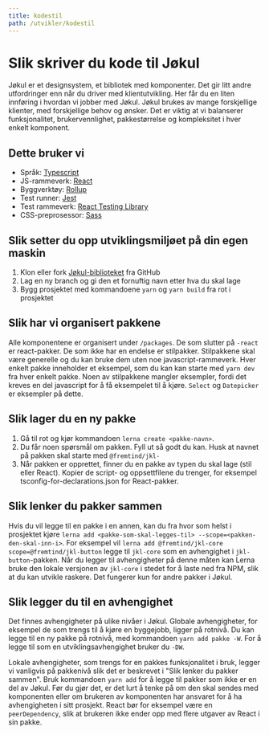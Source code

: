 ```yaml
---
title: kodestil
path: /utvikler/kodestil
---
```


# Slik skriver du kode til Jøkul

Jøkul er et designsystem, et bibliotek med komponenter. Det gir litt andre utfordringer enn når du driver med klientutvikling. Her får du en liten innføring i hvordan vi jobber med Jøkul. Jøkul brukes av mange forskjellige klienter, med forskjellige behov og ønsker. Det er viktig at vi balanserer funksjonalitet, brukervennlighet, pakkestørrelse og kompleksitet i hver enkelt komponent.

## Dette bruker vi

-   Språk: [Typescript](https://www.typescriptlang.org/docs/home.html)
-   JS-rammeverk: [React](https://reactjs.org/)
-   Byggverktøy: [Rollup](https://rollupjs.org/guide/en/)
-   Test runner: [Jest](https://jestjs.io/)
-   Test rammeverk: [React Testing Library](https://testing-library.com/docs/react-testing-library/intro)
-   CSS-preprosessor: [Sass](https://sass-lang.com/)

## Slik setter du opp utviklingsmiljøet på din egen maskin

1. Klon eller fork [Jøkul-biblioteket](https://github.com/fremtind/jokul) fra GitHub
2. Lag en ny branch og gi den et fornuftig navn etter hva du skal lage
3. Bygg prosjektet med kommandoene `yarn` og `yarn build` fra rot i prosjektet

## Slik har vi organisert pakkene

Alle komponentene er organisert under `/packages`. De som slutter på `-react` er react-pakker. De som ikke har en endelse er stilpakker. Stilpakkene skal være generelle og du kan bruke dem uten noe javascript-rammeverk. Hver enkelt pakke inneholder et eksempel, som du kan kan starte med `yarn dev` fra hver enkelt pakke. Noen av stilpakkene mangler eksempler, fordi det kreves en del javascript for å få eksempelet til å kjøre. `Select` og `Datepicker` er eksempler på dette.

## Slik lager du en ny pakke

1. Gå til rot og kjør kommandoen `lerna create <pakke-navn>`.
2. Du får noen spørsmål om pakken. Fyll ut så godt du kan. Husk at navnet på pakken skal starte med `@fremtind/jkl-`
3. Når pakken er opprettet, finner du en pakke av typen du skal lage (stil eller React). Kopier de script- og oppsettfilene du trenger, for eksempel tsconfig-for-declarations.json for React-pakker.

## Slik lenker du pakker sammen

Hvis du vil legge til en pakke i en annen, kan du fra hvor som helst i prosjektet kjøre `lerna add <pakke-som-skal-legges-til> --scope=<pakken-den-skal-inn-i>`. For eksempel vil `lerna add @fremtind/jkl-core scope=@fremtind/jkl-button` legge til `jkl-core` som en avhengighet i `jkl-button`-pakken. Når du legger til avhengigheter på denne måten kan Lerna bruke den lokale versjonen av `jkl-core` i stedet for å laste ned fra NPM, slik at du kan utvikle raskere. Det fungerer kun for andre pakker i Jøkul.

## Slik legger du til en avhengighet

Det finnes avhengigheter på ulike nivåer i Jøkul. Globale avhengigheter, for eksempel de som trengs til å kjøre en byggejobb, ligger på rotnivå. Du kan legge til en ny pakke på rotnivå, med kommandoen `yarn add pakke -W`. For å legge til som en utviklingsavhengighet bruker du `-DW`.

Lokale avhengigheter, som trengs for en pakkes funksjonalitet i bruk, legger vi vanligvis på pakkenivå slik det er beskrevet i "Slik lenker du pakker sammen". Bruk kommandoen `yarn add` for å legge til pakker som ikke er en del av Jøkul. Før du gjør det, er det lurt å tenke på om den skal sendes med komponenten eller om brukeren av komponenten har ansvaret for å ha avhengigheten i sitt prosjekt. React bør for eksempel være en `peerDependency`, slik at brukeren ikke ender opp med flere utgaver av React i sin pakke.
